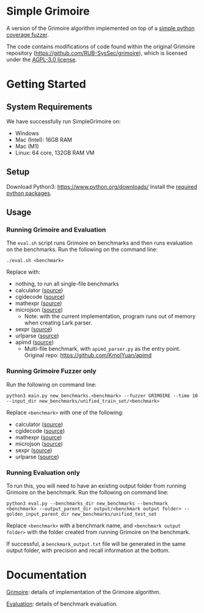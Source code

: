 # Simple Grimoire

A version of the Grimoire algorithm implemented on top of a [simple python coverage fuzzer](https://www.carolemieux.com/teaching/CPSC539L_2022w1_assign_1.html).

The code contains modifications of code found within the original Grimoire repository (https://github.com/RUB-SysSec/grimoire), which is licensed under the [AGPL-3.0 license](LICENSE).


# Getting Started
## System Requirements
We have successfully run SimpleGrimoire on:
- Windows
- Mac (Intel): 16GB RAM
- Mac (M1)
- Linux: 64 core, 132GB RAM VM


## Setup
Download Python3: https://www.python.org/downloads/
Install the [required python packages](requirements.txt).

## Usage
### Running Grimoire and Evaluation
The `eval.sh` script runs Grimoire on benchmarks and then runs evaluation on the benchmarks.
Run the following on the command line:
```shell
./eval.sh <benchmark>
```
Replace <benchmark> with:
- nothing, to run all single-file benchmarks
- calculator ([source](new_benchmarks/calculator.py))
- cgidecode ([source](new_benchmarks/cgidecode.py))
- mathexpr ([source](new_benchmarks/mathexpr.py))
- microjson ([source](new_benchmarks/microjson.py))
  - Note: with the current implementation, program runs out of memory when creating Lark parser. 
- sexpr ([source](new_benchmarks/sexpr.py))
- urlparse ([source](new_benchmarks/urlparse.py))
- apimd ([source](new_benchmarks/apimd/apimd_parser.py))
  - Multi-file benchmark, with `apimd_parser.py` as the entry point. Original repo: https://github.com/KmolYuan/apimd

### Running Grimoire Fuzzer only
Run the following on command line:
```shell
python3 main.py new_benchmarks.<benchmark> --fuzzer GRIMOIRE --time 10 --input_dir new_benchmarks/unified_train_set/<benchmark>
```
Replace `<benchmark>` with one of the following:
- calculator ([source](new_benchmarks/calculator.py))
- cgidecode ([source](new_benchmarks/cgidecode.py))
- mathexpr ([source](new_benchmarks/mathexpr.py))
- microjson ([source](new_benchmarks/microjson.py))
- sexpr ([source](new_benchmarks/sexpr.py))
- urlparse ([source](new_benchmarks/urlparse.py))

### Running Evaluation only
To run this, you will need to have an existing output folder from running Grimoire on the benchmark.
Run the following on command line:
```shell
python3 eval.py --benchmarks_dir new_benchmarks --benchmark <benchmark> --output_parent_dir output/<benchmark output folder> --golden_input_parent_dir new_benchmarks/unified_test_set
```
Replace `<benchmark>` with a benchmark name, and `<benchmark output folder>` with the folder created from running Grimoire on the benchmark. 

If successful, a `benckmark_output.txt` file will be generated in the same output folder, with precision and recall information at the bottom.

# Documentation

[Grimoire](docs/GRIMOIRE.md): details of implementation of the Grimoire algorithm.

[Evaluation](docs/EVALUATION.md): details of benchmark evaluation.